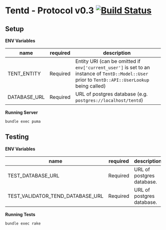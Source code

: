 # Tentd - Protocol v0.3 [![Build Status](https://travis-ci.org/tent/tentd.png?branch=0.3)](https://travis-ci.org/tent/tentd)

## Setup

**ENV Variables**

name         | required | description
------------ | -------- | -----------
TENT_ENTITY  | Required | Entity URI (can be omitted if `env['current_user']` is set to an instance of `TentD::Model::User` prior to `TentD::API::UserLookup` being called)
DATABASE_URL | Required | URL of postgres database (e.g. `postgres://localhost/tentd`)

**Running Server**

```bash
bundle exec puma
```

## Testing

**ENV Variables**

name                             | required | description
-------------------------------- | -------- | -----------
TEST_DATABASE_URL                | Required | URL of postgres database.
TEST_VALIDATOR_TEND_DATABASE_URL | Required | URL of postgres database.

**Running Tests**

```bash
bundle exec rake
```

